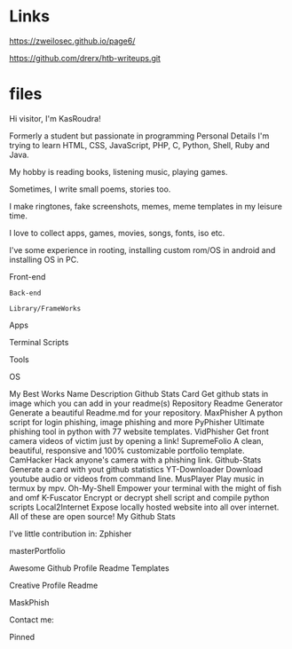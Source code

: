 # Links

https://zweilosec.github.io/page6/

https://github.com/drerx/htb-writeups.git



# files
Hi visitor, I'm KasRoudra!



Formerly a student but passionate in programming
Personal Details
I'm trying to learn HTML, CSS, JavaScript, PHP, C, Python, Shell, Ruby and Java.

My hobby is reading books, listening music, playing games.

Sometimes, I write small poems, stories too.

I make ringtones, fake screenshots, memes, meme templates in my leisure time.

I love to collect apps, games, movies, songs, fonts, iso etc.

I've some experience in rooting, installing custom rom/OS in android and installing OS in PC.

Front-end

    Back-end

    Library/FrameWorks

   
Apps

   Terminal Scripts

   Tools

   OS

  

My Best Works
Name	Description
Github Stats Card	Get github stats in image which you can add in your readme(s)
Repository Readme Generator	Generate a beautiful Readme.md for your repository.
MaxPhisher	A python script for login phishing, image phishing and more
PyPhisher	Ultimate phishing tool in python with 77 website templates.
VidPhisher	Get front camera videos of victim just by opening a link!
SupremeFolio	A clean, beautiful, responsive and 100% customizable portfolio template.
CamHacker	Hack anyone's camera with a phishing link.
Github-Stats	Generate a card with yout github statistics
YT-Downloader	Download youtube audio or videos from command line.
MusPlayer	Play music in termux by mpv.
Oh-My-Shell	Empower your terminal with the might of fish and omf
K-Fuscator	Encrypt or decrypt shell script and compile python scripts
Local2Internet	Expose locally hosted website into all over internet.
All of these are open source!
My Github Stats
    

I've little contribution in:
Zphisher 

masterPortfolio 

Awesome Github Profile Readme Templates 

Creative Profile Readme 

MaskPhish 

Contact me:










Pinned
